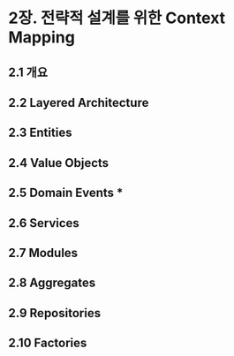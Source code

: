 # 2장. 전략적 설계를 위한 Context Mapping
## 2.1 개요


## 2.2 Layered Architecture
## 2.3 Entities 
## 2.4 Value Objects
## 2.5 Domain Events * 
## 2.6 Services 
## 2.7 Modules 
## 2.8 Aggregates
## 2.9 Repositories
## 2.10 Factories
